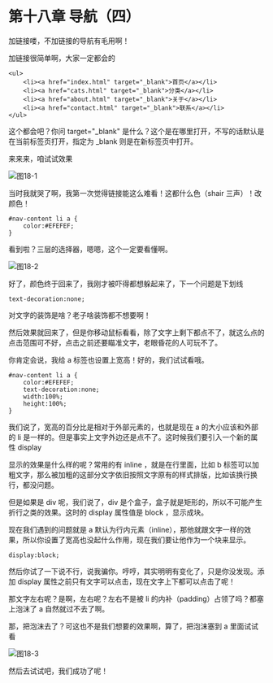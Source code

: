 第十八章 导航（四）
===

加链接喽，不加链接的导航有毛用啊！

加链接很简单啊，大家一定都会的

	<ul>
		<li><a href="index.html" target="_blank">首页</a></li>
		<li><a href="cats.html" target="_blank">分类</a></li>
		<li><a href="about.html" target="_blank">关于</a></li>
		<li><a href="contact.html" target="_blank">联系</a></li>
	</ul>

这个都会吧？你问 target="_blank" 是什么？这个是在哪里打开，不写的话默认是在当前标签页打开，指定为 _blank 则是在新标签页中打开。

来来来，咱试试效果

![图18-1](images/18-1.png)

当时我就哭了啊，我第一次觉得链接能这么难看！这都什么色（shair 三声）！改颜色！

	#nav-content li a {
		color:#EFEFEF;
	}

看到啦？三层的选择器，嗯嗯，这个一定要看懂啊。

![图18-2](images/18-2.png)

好了，颜色终于回来了，我刚才被吓得都想躲起来了，下一个问题是下划线

	text-decoration:none;

对文字的装饰是啥？老子啥装饰都不想要啊！

然后效果就回来了，但是你移动鼠标看看，除了文字上剩下都点不了，就这么点的点击范围可不好，点击之前还要瞄准文字，老眼昏花的人可玩不了。

你肯定会说，我给 a 标签也设置上宽高！好的，我们试试看哦。

	#nav-content li a {
		color:#EFEFEF;
		text-decoration:none;
		width:100%;
		height:100%;
	}

我们说了，宽高的百分比是相对于外部元素的，也就是现在 a 的大小应该和外部的 li 是一样的。但是事实上文字外边还是点不了。这时候我们要引入一个新的属性 display

显示的效果是什么样的呢？常用的有 inline ，就是在行里面，比如 b 标签可以加粗文字，那么被加粗的这部分文字依旧按照文字原有的样式排版，比如该换行换行，都没问题。

但是如果是 div 呢，我们说了，div 是个盒子，盒子就是矩形的，所以不可能产生折行之类的效果。这时的 display 属性值是 block ，显示成块。

现在我们遇到的问题就是 a 默认为行内元素（inline），那他就跟文字一样的效果，所以你设置了宽高也没起什么作用，现在我们要让他作为一个块来显示。

	display:block;

然后你试了一下说不行，说我骗你。哼哼，其实明明有变化了，只是你没发现。添加 display 属性之前只有文字可以点击，现在文字上下都可以点击了呢！

那文字左右呢？是啊，左右呢？左右不是被 li 的内补（padding）占领了吗？都塞上泡沫了 a 自然就过不去了啊。

那，把泡沫去了？可这也不是我们想要的效果啊，算了，把泡沫塞到 a 里面试试看

![图18-3](images/18-3.png)

然后去试试吧，我们成功了呢！
